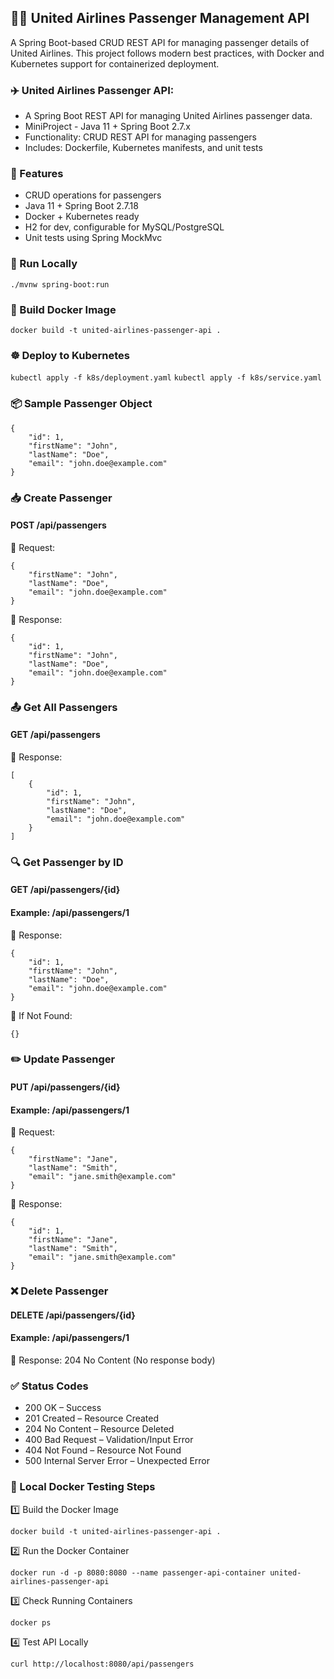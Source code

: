 ## 🧍‍♂️ United Airlines Passenger Management API
A Spring Boot-based CRUD REST API for managing passenger details of United Airlines. This project follows modern best practices, with Docker and Kubernetes support for containerized deployment.

### ✈️ United Airlines Passenger API:
- A Spring Boot REST API for managing United Airlines passenger data.
- MiniProject - Java 11 + Spring Boot 2.7.x
- Functionality: CRUD REST API for managing passengers
- Includes: Dockerfile, Kubernetes manifests, and unit tests

### 🚀 Features
- CRUD operations for passengers
- Java 11 + Spring Boot 2.7.18
- Docker + Kubernetes ready
- H2 for dev, configurable for MySQL/PostgreSQL
- Unit tests using Spring MockMvc

### 🏃 Run Locally
```./mvnw spring-boot:run```

### 🐳 Build Docker Image
```docker build -t united-airlines-passenger-api .```

### ☸️ Deploy to Kubernetes
```kubectl apply -f k8s/deployment.yaml```
```kubectl apply -f k8s/service.yaml```

### 📦 Sample Passenger Object
```
{
    "id": 1,
    "firstName": "John",
    "lastName": "Doe",
    "email": "john.doe@example.com"
}
```

### 📥 Create Passenger
#### POST /api/passengers
🔸 Request:
```
{
    "firstName": "John",
    "lastName": "Doe",
    "email": "john.doe@example.com"
}
```
🔸 Response:
```
{
    "id": 1,
    "firstName": "John",
    "lastName": "Doe",
    "email": "john.doe@example.com"
}
```

### 📤 Get All Passengers
#### GET /api/passengers
🔸 Response:
```
[
    {
        "id": 1,
        "firstName": "John",
        "lastName": "Doe",
        "email": "john.doe@example.com"
    }
]
```

### 🔍 Get Passenger by ID
#### GET /api/passengers/{id}
#### Example: /api/passengers/1

🔸 Response:
```
{
    "id": 1,
    "firstName": "John",
    "lastName": "Doe",
    "email": "john.doe@example.com"
}
```
🔸 If Not Found:
```
{}
```

### ✏️ Update Passenger
#### PUT /api/passengers/{id}
#### Example: /api/passengers/1

🔸 Request:
```
{
    "firstName": "Jane",
    "lastName": "Smith",
    "email": "jane.smith@example.com"
}
```
🔸 Response:
```
{
    "id": 1,
    "firstName": "Jane",
    "lastName": "Smith",
    "email": "jane.smith@example.com"
}
```
### ❌ Delete Passenger
#### DELETE /api/passengers/{id}
#### Example: /api/passengers/1

🔸 Response: 204 No Content
(No response body)

### ✅ Status Codes
- 200 OK – Success
- 201 Created – Resource Created
- 204 No Content – Resource Deleted
- 400 Bad Request – Validation/Input Error
- 404 Not Found – Resource Not Found
- 500 Internal Server Error – Unexpected Error

### 🧪 Local Docker Testing Steps
1️⃣ Build the Docker Image
```
docker build -t united-airlines-passenger-api .
```
2️⃣ Run the Docker Container
```
docker run -d -p 8080:8080 --name passenger-api-container united-airlines-passenger-api
```
3️⃣ Check Running Containers
```
docker ps
```
4️⃣ Test API Locally
```
curl http://localhost:8080/api/passengers
```